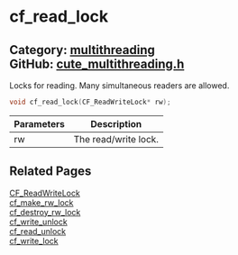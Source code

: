 [](../header.md ':include')

# cf_read_lock

Category: [multithreading](/api_reference?id=multithreading)  
GitHub: [cute_multithreading.h](https://github.com/RandyGaul/cute_framework/blob/master/include/cute_multithreading.h)  
---

Locks for reading. Many simultaneous readers are allowed.

```cpp
void cf_read_lock(CF_ReadWriteLock* rw);
```

Parameters | Description
--- | ---
rw | The read/write lock.

## Related Pages

[CF_ReadWriteLock](/multithreading/cf_readwritelock.md)  
[cf_make_rw_lock](/multithreading/cf_make_rw_lock.md)  
[cf_destroy_rw_lock](/multithreading/cf_destroy_rw_lock.md)  
[cf_write_unlock](/multithreading/cf_write_unlock.md)  
[cf_read_unlock](/multithreading/cf_read_unlock.md)  
[cf_write_lock](/multithreading/cf_write_lock.md)  
